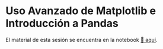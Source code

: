 # Uso Avanzado de Matplotlib e Introducción a Pandas

El material de esta sesión se encuentra en la notebook [:notebook: aquí](matplotlib-pandas.ipynb).